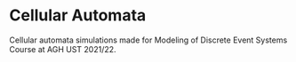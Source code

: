 # Cellular Automata
Cellular automata simulations made for Modeling of Discrete Event Systems Course at AGH UST 2021/22.
